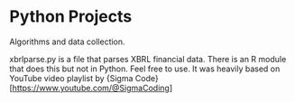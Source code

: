 # Python Projects
Algorithms and data collection.

xbrlparse.py is a file that parses XBRL financial data. There is an R module that does this but not in Python. Feel free to use. It was heavily based on YouTube video playlist by {Sigma Code}[https://www.youtube.com/@SigmaCoding]
